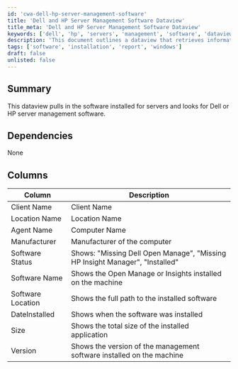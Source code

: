 ```yaml
---
id: 'cwa-dell-hp-server-management-software'
title: 'Dell and HP Server Management Software Dataview'
title_meta: 'Dell and HP Server Management Software Dataview'
keywords: ['dell', 'hp', 'servers', 'management', 'software', 'dataview']
description: 'This document outlines a dataview that retrieves information about software installed on servers, specifically targeting Dell and HP server management software. It details the columns included in the dataview, such as client name, location, agent name, manufacturer, software status, software name, installation date, size, and version.'
tags: ['software', 'installation', 'report', 'windows']
draft: false
unlisted: false
---
```

## Summary

This dataview pulls in the software installed for servers and looks for Dell or HP server management software.

## Dependencies

None

## Columns

| Column            | Description                                                                  |
|-------------------|------------------------------------------------------------------------------|
| Client Name       | Client Name                                                                  |
| Location Name     | Location Name                                                                |
| Agent Name        | Computer Name                                                                |
| Manufacturer      | Manufacturer of the computer                                                 |
| Software Status   | Shows: "Missing Dell Open Manage", "Missing HP Insight Manager", "Installed" |
| Software Name     | Shows the Open Manage or Insights installed on the machine                   |
| Software Location  | Shows the full path to the installed software                                |
| DateInstalled     | Shows when the software was installed                                        |
| Size              | Shows the total size of the installed application                             |
| Version           | Shows the version of the management software installed on the machine        |

